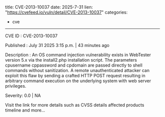  
title: CVE-2013-10037
date: 2025-7-31
lien: "https://cvefeed.io/vuln/detail/CVE-2013-10037"
categories:
  - cve
---

CVE ID : CVE-2013-10037

Published :  July 31
2025
3:15 p.m. | 43 minutes ago

Description : An OS command injection vulnerability exists in WebTester version 5.x via the install2.php installation script. The parameters cpusername
cppassword
and cpdomain are passed directly to shell commands without sanitization. A remote unauthenticated attacker can exploit this flaw by sending a crafted HTTP POST request
resulting in arbitrary command execution on the underlying system with web server privileges.

Severity: 0.0 | NA

Visit the link for more details
such as CVSS details
affected products
timeline
and more...

